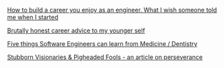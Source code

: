 [How to build a career you enjoy as an engineer. What I wish someone told me when I started](https://seattledataguy.substack.com/p/how-to-build-a-career-you-enjoy-as?r=2bjtip)

[Brutally honest career advice to my younger self](https://noahkagan.com/brutally-honest-career-advice-to-my-younger-self/)

[Five things Software Engineers can learn from Medicine / Dentistry](https://zenfamily.dental/csLearnDental.php)

[Stubborn Visionaries & Pigheaded Fools - an article on perseverance](https://longform.asmartbear.com/perseverance/)